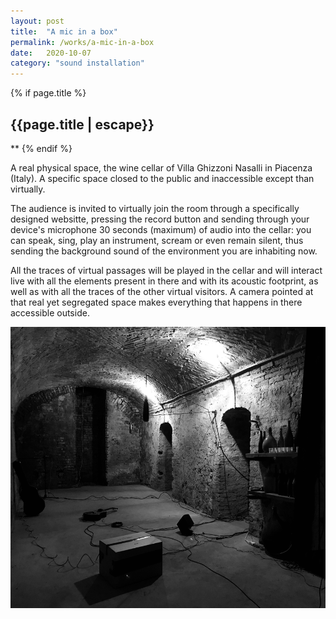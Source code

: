 ```yaml
---
layout: post
title:  "A mic in a box"
permalink: /works/a-mic-in-a-box
date:   2020-10-07
category: "sound installation"
---
```

{% if page.title %}
<h2>{{page.title | escape}}</h2>
**
{% endif %}

A real physical space, the wine cellar of Villa Ghizzoni Nasalli in Piacenza (Italy). A specific space closed to the public and inaccessible except than virtually.

The audience is invited to virtually join the room through a specifically designed websitte, pressing the record button and sending through your device's microphone 30 seconds (maximum) of audio into the cellar: you can speak, sing, play an instrument, scream or even remain silent, thus sending the background sound of the environment you are inhabiting now.

All the traces of virtual passages will be played in the cellar and will interact live with all the elements present in there and with its acoustic footprint, as well as with all the traces of the other virtual visitors.
A camera pointed at that real yet segregated space makes everything that happens in there accessible outside.

<!-- {% imagesize /assets/amiab.jpg:size?width=600 %} -->
<img src='/assets/amiab.jpg' width='600' height='450'>